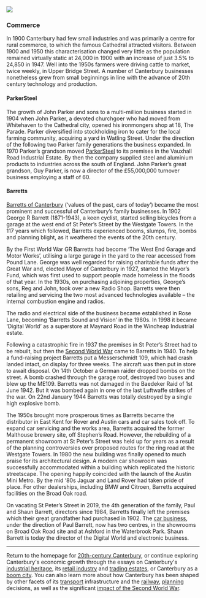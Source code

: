 <html><head></head><body><a href="https://dev.visual-essays.app"><img src="https://dev-visual-essays.netlify.app/images/ve-button.png"/></a>
<param author="Richard Maltby" banner="https://stor.artstor.org/stor/c35dcc83-8c83-4e82-8a7e-0d012287b919" layout="vtl" title="20th-Century Canterbury: Commerce" ve-config=""/>

<param aliases="Canterbury" eid="Q29303" ve-entity=""/>
<param aliases="Cathedral" eid="Q29265" ve-entity=""/>
<param aliases="Watling Street" eid="Q1434239" ve-entity=""/>
<param aliases="Westgate Towers" eid="Q104815065" ve-entity=""/>
<param aliases="First World War" eid="Q361" ve-entity=""/>
<param aliases="Mayor of Canterbury" eid="Q20089350" ve-entity=""/>
<param aliases="Messerschmidt 109" eid="Q155639" ve-entity=""/>
<param aliases="Baedeker Raid" eid="Q669528" ve-entity=""/>
<param aliases="Upper Bridge Street" eid="Q26535561" ve-entity=""/>
<param aliases="Whitehaven" eid="Q1012481" ve-entity=""/>
<param aliases="Wincheap" eid="Q8023755" ve-entity=""/>

### Commerce

In 1900 Canterbury had few small industries and was primarily a centre for rural commerce, to which the famous Cathedral attracted visitors. Between 1900 and 1950 this characterisation changed very little as the population remained virtually static at 24,000 in 1900 with an increase of just 3.5% to 24,850 in 1947. Well into the 1950s farmers were driving cattle to market, twice weekly, in Upper Bridge Street. A number of Canterbury businesses nonetheless grew from small beginnings in line with the advance of 20th century technology and production.
<param attribution="Public domain, photo from Léon et Lévy" label="Cattle market at Canterbury around 1900" url="https://stor.artstor.org/stor/5129a00d-b3c8-46f1-b40c-fe241d7d0479" ve-image=""/>
<param attribution="Connor Treston, by kind permission" label="Market area today" url="https://stor.artstor.org/stor/03bbed1c-285e-4f1b-b03f-6169a6afca1c" ve-image=""/>
<param center="Q26535561" ve-map="" zoom="15"/>

#### ParkerSteel

The growth of John Parker and sons to a multi-million business started in 1904 when John Parker, a devoted churchgoer who had moved from Whitehaven to the Cathedral city, opened his ironmongers shop at 18, The Parade. Parker diversified into stockholding iron to cater for the local farming community, acquiring a yard in Watling Street. Under the direction of the following two Parker family generations the business expanded. In 1970 Parker’s grandson moved [ParkerSteel](https://www.parkersteel.co.uk) to its premises in the Vauxhall Road Industrial Estate. By then the company supplied steel and aluminium products to industries across the south of England. John Parker’s great grandson, Guy Parker, is now a director of the £55,000,000 turnover business employing a staff of 60.
<param center="Q1434239" ve-map="" zoom="15"/>

#### Barretts

[Barretts of Canterbury](https://www.barrettskent.co.uk) (‘values of the past, cars of today’) became the most prominent and successful of Canterbury’s family businesses. In 1902 George R Barrett (1871-1943), a keen cyclist, started selling bicycles from a garage at the west end of St Peter’s Street by the Westgate Towers. In the 117 years which followed, Barretts experienced booms, slumps, fire, bombs and planning blight, as it weathered the events of the 20th century.
<param attribution="Postcard, Léon &amp; Levy" label="St Peter's Street, pre-1918" url="https://stor.artstor.org/stor/d0564753-7dc5-4985-8e3f-2fbcab4ee5d6" ve-image=""/>
<param center="Q104815065" ve-map="" zoom="15"/>

By the First World War GR Barretts had become ‘The West End Garage and Motor Works’, utilising a large garage in the yard to the rear accessed from Pound Lane. George was well regarded for raising charitable funds after the Great War and, elected Mayor of Canterbury in 1927, started the Mayor’s Fund, which was first used to support people made homeless in the floods of that year. In the 1930s, on purchasing adjoining properties, George’s sons, Reg and John, took over a new Radio Shop. Barretts were then retailing and servicing the two most advanced technologies available – the internal combustion engine and radios.
<param center="Q26551393" ve-map="" zoom="15"/>

The radio and electrical side of the business became established in Rose Lane, becoming ‘Barretts Sound and Vision’ in the 1980s. In 1998 it became ‘Digital World’ as a superstore at Maynard Road in the Wincheap Industrial estate.
<param attribution="Edward Crowther, by kind permission" label="Wincheap Industrial Estate" url="https://stor.artstor.org/stor/5dd13fa2-03ce-46d5-bd42-34901758643d" ve-image=""/>
<param center="Q8023755" ve-map="" zoom="15"/>

Following a catastrophic fire in 1937 the premises in St Peter’s Street had to be rebuilt, but then the [Second World War](/canterbury/20c-canterbury-ww2) came to Barretts in 1940. To help a fund-raising project Barretts put a Messerschmidt 109, which had crash landed intact, on display for three weeks. The aircraft was then put in store to await disposal. On 14th October a German raider dropped bombs on the street. A bomb crashed through the garage roof, destroyed two buses and blew up the ME109. Barretts was not damaged in the Baedeker Raid of 1st June 1942. But it was bombed again in one of the last Luftwaffe strikes of the war. On 22nd January 1944 Barretts was totally destroyed by a single high explosive bomb.
<param attribution="Photographer unknown" label="Fire at Barrett's on St Peter's Street, 1937" url="https://stor.artstor.org/stor/cd790d83-8b41-4b53-a497-4d691528174f" ve-image=""/>
<param manifest="https://iiif.juncture-digital.org/wc:Bundesarchiv_Bild_101I-662-6659-37%2C_Flugzeug_Messerschmitt_Me_109.jpg/manifest.json" ve-image-v2/>

The 1950s brought more prosperous times as Barretts became the distributor in East Kent for Rover and Austin cars and car sales took off. To expand car servicing and the works area, Barretts acquired the former Malthouse brewery site, off Stephen’s Road. However, the rebuilding of a permanent showroom at St Peter’s Street was held up for years as a result of the planning controversies over proposed routes for the ring road at the Westgate Towers. In 1980 the new building was finally opened to much praise for its architectural design. A modern car showroom was successfully accommodated within a building which replicated the historic streetscape. The opening happily coincided with the launch of the Austin Mini Metro. By the mid ‘80s Jaguar and Land Rover had taken pride of place. For other dealerships, including BMW and Citroen, Barretts acquired facilities on the Broad Oak road.
<param attribution="Michelle Crowther, by permission" label="Former Barretts showroom on St Peter's Street" url="https://stor.artstor.org/stor/5f170802-922a-4ff3-9636-011d3bc59c7e" ve-image=""/>
<param center="51.29202871207598, 1.089396796387833" ve-map="" zoom="15"/>

On vacating St Peter’s Street in 2019, the 4th generation of the family, Paul and Shaun Barrett, directors since 1984, Barretts finally left the premises which their great grandfather had purchased in 1902. The [car business](https://www.barrettskent.co.uk/about-us/history/), under the direction of Paul Barrett, now has two centres, in the showrooms on Broad Oak Road site and at Ashford in the Waterbrook Park. Shaun Barrett is today the director of the Digital World and electronic business.
<param attribution="Michelle Crowther, by kind permission" label="Former Barretts showroom, now being renovated" url="https://stor.artstor.org/stor/62c0d182-6f60-4916-a824-c82f77e63c3a" ve-image=""/>
<param attribution="Michelle Crowther, by kind permission" label="Site of former Barretts forecourt" url="https://stor.artstor.org/stor/8acd68ee-34f3-4208-8d83-69407ebfe847" ve-image=""/>
<param center="51.29202871207598, 1.089396796387833" ve-map="" zoom="15"/>

***

Return to the homepage for [20th-century Canterbury](/canterbury/20c-canterbury-home), or continue exploring Canterbury's economic growth through the essays on Canterbury's [industrial heritage](/canterbury/20c-canterbury-industrial), its [retail industry](/canterbury/20c-canterbury-retail-store) and [trading estates](/canterbury/20c-canterbury-trading-estates), or Canterbury as a [boom city](/canterbury/20c-canterbury-boom-city). You can also learn more about how Canterbury has been shaped by other facets of its [transport](/canterbury/20c-canterbury-transport) infrastructure and the [railway](canterbury/20c-canterbury-railway), [planning](/canterbury/20c-canterbury-planning) decisions, as well as the significant [impact of the Second World War](/canterbury/20c-canterbury-ww2).
<param manifest="https://iiif.juncture-digital.org/wc:1557px-Canterbury_Cathedral_-_Portal_Nave_Cross-spire.jpeg/manifest.json" ve-image-v2/> 
</body></html>